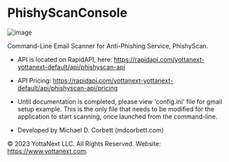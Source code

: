 # PhishyScanConsole
![image](https://github.com/YottaNext/PhishyScanConsole/assets/4753368/81c1f897-7f48-41e9-afc9-11402f8b2614)

Command-Line Email Scanner for Anti-Phishing Service, PhishyScan.

* API is located on RapidAPI, here: https://rapidapi.com/yottanext-yottanext-default/api/phishyscan-api
* API Pricing: https://rapidapi.com/yottanext-yottanext-default/api/phishyscan-api/pricing

* Until documentation is completed, please view 'config.ini' file for gmail setup example. This is the only file that needs to be modified for the application to start scanning, once launched from the command-line.

* Developed by Michael D. Corbett (mdcorbett.com)

© 2023 YottaNext LLC. All Rights Reserved.
Website: https://www.yottanext.com.




